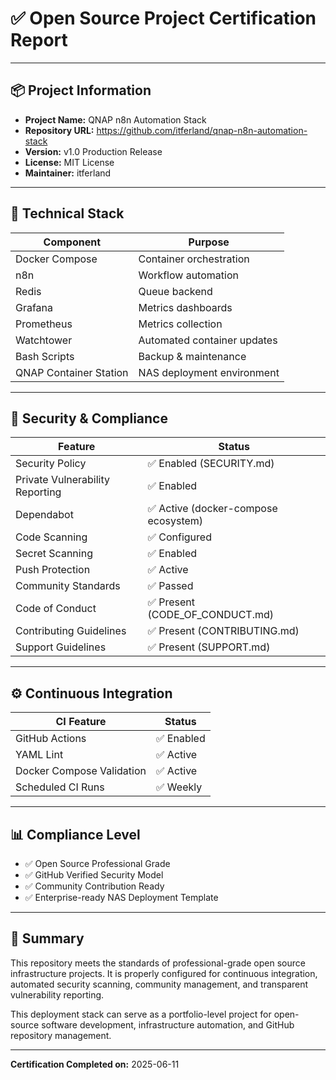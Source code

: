 # ✅ Open Source Project Certification Report

---

## 📦 Project Information

- **Project Name:** QNAP n8n Automation Stack
- **Repository URL:** https://github.com/itferland/qnap-n8n-automation-stack
- **Version:** v1.0 Production Release
- **License:** MIT License
- **Maintainer:** itferland

---

## 🔧 Technical Stack

| Component | Purpose |
|-----------|---------|
| Docker Compose | Container orchestration |
| n8n | Workflow automation |
| Redis | Queue backend |
| Grafana | Metrics dashboards |
| Prometheus | Metrics collection |
| Watchtower | Automated container updates |
| Bash Scripts | Backup & maintenance |
| QNAP Container Station | NAS deployment environment |

---

## 🔐 Security & Compliance

| Feature | Status |
|---------|--------|
| Security Policy | ✅ Enabled (SECURITY.md) |
| Private Vulnerability Reporting | ✅ Enabled |
| Dependabot | ✅ Active (docker-compose ecosystem) |
| Code Scanning | ✅ Configured |
| Secret Scanning | ✅ Enabled |
| Push Protection | ✅ Active |
| Community Standards | ✅ Passed |
| Code of Conduct | ✅ Present (CODE_OF_CONDUCT.md) |
| Contributing Guidelines | ✅ Present (CONTRIBUTING.md) |
| Support Guidelines | ✅ Present (SUPPORT.md) |

---

## ⚙ Continuous Integration

| CI Feature | Status |
|------------|--------|
| GitHub Actions | ✅ Enabled |
| YAML Lint | ✅ Active |
| Docker Compose Validation | ✅ Active |
| Scheduled CI Runs | ✅ Weekly |

---

## 📊 Compliance Level

- ✅ Open Source Professional Grade
- ✅ GitHub Verified Security Model
- ✅ Community Contribution Ready
- ✅ Enterprise-ready NAS Deployment Template

---

## 🚀 Summary

This repository meets the standards of professional-grade open source infrastructure projects. It is properly configured for continuous integration, automated security scanning, community management, and transparent vulnerability reporting.

This deployment stack can serve as a portfolio-level project for open-source software development, infrastructure automation, and GitHub repository management.

---

**Certification Completed on:** 2025-06-11
